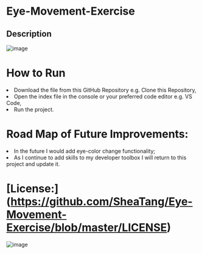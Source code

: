 # Eye-Movement-Exercise
## Description 
![image](https://user-images.githubusercontent.com/101611557/169732479-31187c46-0773-42d1-8ee4-f0bb4d61f9ca.png)

# How to Run
<li>Download the file from this GitHub Repository e.g. Clone this Repository,
<li>Open the index file in the console or your preferred code editor e.g. VS Code, 
<li>Run the project.

# Road Map of Future Improvements: 
<li>In the future I would add eye-color change functionality;
<li>As I continue to add skills to my developer toolbox I will return to this project and update it.


  # [License:] (https://github.com/SheaTang/Eye-Movement-Exercise/blob/master/LICENSE)
  
  
  ![image](https://user-images.githubusercontent.com/101611557/170185398-1c61db2d-3c78-4529-920e-54deb25ffda5.png)
